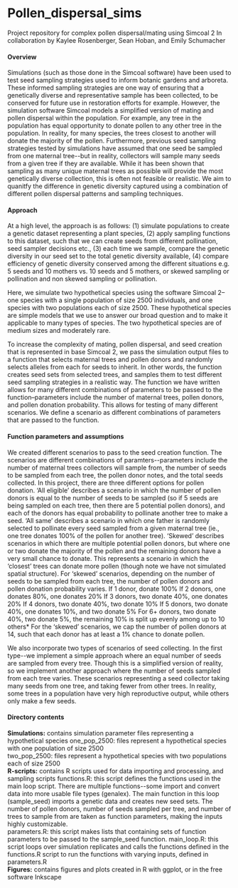# Pollen_dispersal_sims
Project repository for complex pollen dispersal/mating using Simcoal 2
In collaboration by Kaylee Rosenberger, Sean Hoban, and Emily Schumacher 

#### Overview
Simulations (such as those done in the Simcoal software) have been used to test seed sampling strategies used to inform botanic gardens and arboreta. These informed sampling strategies are one way of ensuring that a genetically diverse and representative sample has been collected, to be conserved for future use in restoration efforts for example. However, the simulation software Simcoal models a simplified version of mating and pollen dispersal within the population. For example, any tree in the population has equal opportunity to donate pollen to any other tree in the population. In reality, for many species, the trees closest to another will donate the majority of the pollen. Furthermore, previous seed sampling strategies tested by simulations have assumed that one seed be sampled from one maternal tree--but in reality, collectors will sample many seeds from a given tree if they are available. While it has been shown that sampling as many unique maternal trees as possible will provide the most genetically diverse collection, this is often not feasible or realistic. We aim to quanitfy the difference in genetic diversity captured using a combination of different pollen dispersal patterns and sampling techniques. 

#### Approach
At a high level, the approach is as follows: (1) simulate populations to create a genetic dataset representing a plant species, (2) apply sampling functions to this dataset, such that we can create seeds from different pollination, seed sampler decisions etc., (3) each time we sample, compare the genetic diversity in our seed set to the total genetic diversity available, (4) compare efficiency of genetic diversity conserved among the different situations e.g. 5 seeds and 10 mothers vs. 10 seeds and 5 mothers, or skewed sampling or pollination and non skewed sampling or pollination.

Here, we simulate two hypothetical species using the software Simcoal 2–one species with a single population of size 2500 individuals, and one species with two populations each of size 2500. These hypothetical species are simple models that we use to answer our broad question and to make it applicable to many types of species. The two hypothetical species are of medium sizes and moderately rare. 

To increase the complexity of mating, pollen dispersal, and seed creation that is represented in base Simcoal 2, we pass the simulation output files to a function that selects maternal trees and pollen donors and randomly selects alleles from each for seeds to inherit. In other words, the function creates seed sets from selected trees, and samples them to test different seed sampling strategies in a realistic way. The function we have written allows for many different combinations of parameters to be passed to the function–parameters include the number of maternal trees, pollen donors, and pollen donation probability. This allows for testing of many different scenarios. We define a scenario as different combinations of parameters that are passed to the function.

#### Function parameters and assumptions
We created different scenarios to pass to the seed creation function. The scenarios are different combinations of paramters--parameters include the number of maternal trees collectors will sample from, the number of seeds to be sampled from each tree, the pollen donor notes, and the total seeds collected. 
In this project, there are three different options for pollen donation. ‘All eligible’ describes a scenario in which the number of pollen donors is equal to the number of seeds to be sampled (so if 5 seeds are being sampled on each tree, then there are 5 potential pollen donors), and each of the donors has equal probability to pollinate another tree to make a seed. ‘All same’ describes a scenario in which one father is randomly selected to pollinate every seed sampled from a given maternal tree (ie., one tree donates 100% of the pollen for another tree).  ‘Skewed’ describes scenarios in which there are multiple potential pollen donors, but where one or two donate the majority of the pollen and the remaining donors have a very small chance to donate. This represents a scenario in which the ‘closest’ trees can donate more pollen (though note we have not simulated spatial structure). For ‘skewed’ scenarios, depending on the number of seeds to be sampled from each tree, the number of pollen donors and pollen donation probability varies. 
	If 1 donor, donate 100%
	If 2 donors, one donates 80%, one donates 20%
	If 3 donors, two donate 40%, one donates 20%
	If 4 donors, two donate 40%, two donate 10%
	If 5 donors, two donate 40%, one donates 10%, and two donate 5%
        For 6+ donors, two donate 40%, two donate 5%, the remaining 10% is split up evenly among up to 10 others*
For the ‘skewed’ scenarios, we cap the number of pollen donors at 14, such that each donor has at least a 1% chance to donate pollen. 

We also incorporate two types of scenarios of seed collecting. In the first type--we implement a simple approach where an equal number of seeds are sampled from every tree. Though this is a simplified version of reality, so we implement another approach where the number of seeds sampled from each tree varies. These scenarios representing a seed collector taking many seeds from one tree, and taking fewer from other trees. In reality, some trees in a population have very high reproductive output, while others only make a few seeds. 

#### Directory contents
**Simulations:** contains simulation parameter files representing a hypothetical species 
        one_pop_2500: files represent a hypothetical species with one population of size 2500  
        two_pop_2500: files represent a hypothetical species with two populations each of size 2500  
**R-scripts:** contains R scripts used for data importing and processing, and sampling scripts
    functions.R: this script defines the functions used in the main loop script. There are multiple functions--some import and convert data into more usable file types (genalex). The main function in this loop (sample_seed) imports a genetic data and creates new seed sets. The number of pollen donors, number of seeds sampled per tree, and number of trees to sample from are taken as function parameters, making the inputs highly customizable.   
    parameters.R: this script makes lists that containing sets of function parameters to be passed to the sample_seed function. 
    main_loop.R: this script loops over simulation replicates and calls the functions defined in the functions.R script to run the functions with varying inputs, defined in parameters.R  
**Figures:** contains figures and plots created in R with ggplot, or in the free software Inkscape 